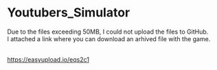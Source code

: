 # Youtubers_Simulator

Due to the files exceeding 50MB, I could not upload the files to GitHub. <br>
I attached a link where you can download an arhived file with the game. <br> <br>

https://easyupload.io/eqs2c1
